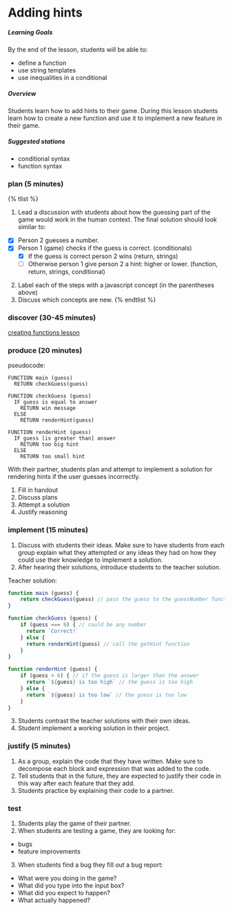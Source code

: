 # Adding hints

##### Learning Goals
By the end of the lesson, students will be able to:
  - define a function
  - use string templates
  - use inequalities in a conditional

##### Overview
Students learn how to add hints to their game. During this lesson students learn how to create a new function and use it to implement a new feature in their game.

##### Suggested stations
- conditional syntax
- function syntax

### plan (5 minutes)
{% tlist %}
1. Lead a discussion with students about how the guessing part of the game would work in the human context. The final solution should look similar to:
  - [x] Person 2 guesses a number.
  - [x] Person 1 (game) checks if the guess is correct. (conditionals)
    - [x] If the guess is correct person 2 wins (return, strings)
    - [ ] Otherwise person 1 give person 2 a hint: higher or lower. (function, return, strings, conditional)
2. Label each of the steps with a javascript concept (in the parentheses above)
3. Discuss which concepts are new.
{% endtlist %}

### discover (30-45 minutes)
[creating functions lesson](concepts/defining-functions.md)

### produce (20 minutes)
pseudocode:
```
FUNCTION main (guess)
  RETURN checkGuess(guess)

FUNCTION checkGuess (guess)
  IF guess is equal to answer
    RETURN win message
  ELSE
    RETURN renderHint(guess)

FUNCTION renderHint (guess)
  IF guess [is greater than] answer
    RETURN too big hint
  ELSE
    RETURN too small hint
```

With their partner, students plan and attempt to implement a solution for rendering hints if the user guesses incorrectly.

1. Fill in handout
2. Discuss plans
3. Attempt a solution
4. Justify reasoning

### implement (15 minutes)
1. Discuss with students their ideas. Make sure to have students from each group explain what they attempted or any ideas they had on how they could use their knowledge to implement a solution.
2. After hearing their solutions, introduce students to the teacher solution.

  Teacher solution:

  ```js
  function main (guess) {
      return checkGuess(guess) // pass the guess to the guessNumber function
  }

  function checkGuess (guess) {
      if (guess === 6) { // could be any number
        return `Correct!`
      } else {
        return renderHint(guess) // call the getHint function
      }      
  }

  function renderHint (guess) {
      if (guess > 6) { // if the guess is larger than the answer
        return `${guess} is too high` // the guess is too high
      } else {
        return `${guess} is too low` // the guess is too low
      }
  }
  ```
3. Students contrast the teacher solutions with their own ideas.
4. Student implement a working solution in their project.

### justify (5 minutes)
1. As a group, explain the code that they have written. Make sure to decompose each block and expression that was added to the code.
2. Tell students that in the future, they are expected to justify their code in this way after each feature that they add.
3. Students practice by explaining their code to a partner.

### test
1. Students play the game of their partner.
2. When students are testing a game, they are looking for:
  - bugs
  - feature improvements
3. When students find a bug they fill out a bug report:
  - What were you doing in the game?
  - What did you type into the input box?
  - What did you expect to happen?
  - What actually happened?
